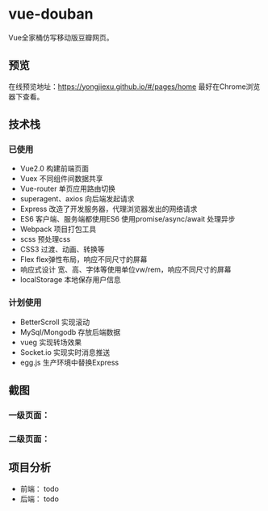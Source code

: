 # vue-douban
Vue全家桶仿写移动版豆瓣网页。
## 预览
在线预览地址：https://yongjiexu.github.io/#/pages/home 最好在Chrome浏览器下查看。
## 技术栈
### 已使用
- Vue2.0 构建前端页面
- Vuex 不同组件间数据共享
- Vue-router 单页应用路由切换
- superagent、axios 向后端发起请求
- Express 改造了开发服务器，代理浏览器发出的网络请求
- ES6 客户端、服务端都使用ES6  使用promise/async/await 处理异步
- Webpack 项目打包工具
- scss 预处理css
- CSS3 过渡、动画、转换等
- Flex flex弹性布局，响应不同尺寸的屏幕
- 响应式设计 宽、高、字体等使用单位vw/rem，响应不同尺寸的屏幕
- localStorage 本地保存用户信息

### 计划使用
- BetterScroll 实现滚动
- MySql/Mongodb 存放后端数据
- vueg 实现转场效果
- Socket.io 实现实时消息推送
- egg.js 生产环境中替换Express


## 截图
### 一级页面：

### 二级页面：


## 项目分析
- 前端： todo
- 后端： todo
